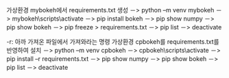 가상환경 mybokeh에서 requirements.txt 생성
－> python –m venv mybokeh
－> mybokeh\scripts\activate
－> pip install bokeh
－> pip show numpy
－> pip show bokeh
－> pip freeze > requirements.txt
－> pip list
－> deactivate



-r: 아까 가져온 파일에서 가져와라는 명령
가상환경 cpbokeh를 requirements.txt를 반영하여 설치
－> python –m venv cpbokeh
－> cpbokeh\scripts\activate
－> pip install –r requirements.txt
－> pip show numpy
－> pip show bokeh
－> pip list
－> deactivate
